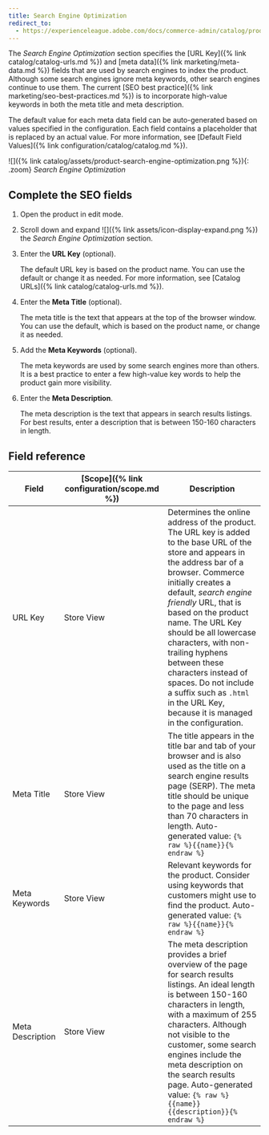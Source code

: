 ```yaml
---
title: Search Engine Optimization
redirect_to:
  - https://experienceleague.adobe.com/docs/commerce-admin/catalog/products/settings/product-search-engine-optimization.html
---
```


The _Search Engine Optimization_ section specifies the [URL Key]({% link catalog/catalog-urls.md %}) and [meta data]({% link marketing/meta-data.md %}) fields that are used by search engines to index the product. Although some search engines ignore meta keywords, other search engines continue to use them. The current [SEO best practice]({% link marketing/seo-best-practices.md %}) is to incorporate high-value keywords in both the meta title and meta description.

The default value for each meta data field can be auto-generated based on values specified in the configuration. Each field contains a placeholder that is replaced by an actual value. For more information, see [Default Field Values]({% link configuration/catalog/catalog.md %}).

![]({% link catalog/assets/product-search-engine-optimization.png %}){: .zoom}
_Search Engine Optimization_

## Complete the SEO fields

1. Open the product in edit mode.

1. Scroll down and expand ![]({% link assets/icon-display-expand.png %}) the _Search Engine Optimization_ section.

1. Enter the **URL Key** (optional).

    The default URL key is based on the product name. You can use the default or change it as needed. For more information, see [Catalog URLs]({% link catalog/catalog-urls.md %}).

1. Enter the **Meta Title** (optional).

   The meta title is the text that appears at the top of the browser window. You can use the default, which is based on the product name, or change it as needed.

1. Add the **Meta Keywords** (optional).

   The meta keywords are used by some search engines more than others. It is a best practice to enter a few high-value key words to help the product gain more visibility.

1. Enter the **Meta Description**.

   The meta description is the text that appears in search results listings. For best results, enter a description that is between 150-160 characters in length.

## Field reference

|Field|[Scope]({% link configuration/scope.md %})| Description                                                                                                                                                                                                                                                                                                                                                                                                                                                                    |
|--- |--- |--------------------------------------------------------------------------------------------------------------------------------------------------------------------------------------------------------------------------------------------------------------------------------------------------------------------------------------------------------------------------------------------------------------------------------------------------------------------------------|
|URL Key|Store View| Determines the online address of the product. The URL key is added to the base URL of the store and appears in the address bar of a browser. Commerce initially creates a default, _search engine friendly_ URL, that is based on the product name. The URL Key should be all lowercase characters, with non-trailing hyphens between these characters instead of spaces. Do not include a suffix such as `.html` in the URL Key, because  it is managed in the configuration. |
|Meta Title|Store View| The title appears in the title bar and tab of your browser and is also used as the title on a search engine results page (SERP). The meta title should be unique to the page and less than 70 characters in length. Auto-generated value: `{% raw %}{{name}}{% endraw %}`                                                                                                                                                                                                      |
|Meta Keywords|Store View| Relevant keywords for the product. Consider using keywords that customers might use to find the product. Auto-generated value: `{% raw %}{{name}}{% endraw %}`                                                                                                                                                                                                                                                                                                                 |
|Meta Description|Store View| The meta description provides a brief overview of the page for search results listings. An ideal length is between 150-160 characters in length, with a maximum of  255 characters. Although not visible to the customer, some search engines include the meta description on the search results page. Auto-generated value: `{% raw %}{{name}} {{description}}{% endraw %}`                                                                                                   |
